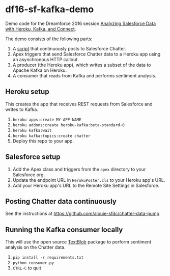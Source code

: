 # df16-sf-kafka-demo

Demo code for the Dreamforce 2016 session [Analyzing Salesforce Data with Heroku, Kafka, and Connect](https://success.salesforce.com/Sessions?eventId=a1Q3000000qQOd9#/session/a2q3A000000LBeAQAW).

The demo consists of the following parts:
1. A [script](https://github.com/alouie-sfdc/chatter-data-pump) that continuously posts to Salesforce Chatter.
1. Apex triggers that send Salesforce Chatter data to a Heroku app using an asynchronous HTTP callout.
1. A producer (the Heroku app), which writes a subset of the data to Apache Kafka on Heroku.
1. A consumer that reads from Kafka and performs sentiment analysis.

## Heroku setup
This creates the app that receives REST requests from Salesforce and writes to Kafka.

1. `heroku apps:create MY-APP-NAME`
1. `heroku addons:create heroku-kafka:beta-standard-0`
1. `heroku kafka:wait`
1. `heroku kafka:topics:create chatter`
1. Deploy this repo to your app.


## Salesforce setup
1. Add the Apex class and triggers from the `apex` directory to your Salesforce org.
1. Update the endpoint URL in `HerokuPoster.cls` to your Heroku app's URL.
1. Add your Heroku app's URL to the Remote Site Settings in Salesforce.

## Posting Chatter data continuously
See the instructions at https://github.com/alouie-sfdc/chatter-data-pump

## Running the Kafka consumer locally
This will use the open source [TextBlob](https://textblob.readthedocs.io) package to perform sentiment analysis on the Chatter data.
1. `pip install -r requirements.txt`
1. `python consumer.py`
1. `CTRL-C` to quit
